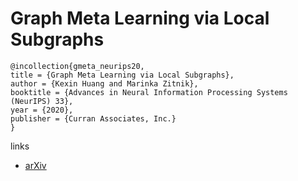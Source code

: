 # Graph Meta Learning via Local Subgraphs

```
@incollection{gmeta_neurips20,
title = {Graph Meta Learning via Local Subgraphs},
author = {Kexin Huang and Marinka Zitnik},
booktitle = {Advances in Neural Information Processing Systems (NeurIPS) 33},
year = {2020},
publisher = {Curran Associates, Inc.}
}
```

links
- [arXiv](https://arxiv.org/abs/2006.07889)
